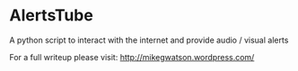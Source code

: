 AlertsTube
==========

A python script to interact with the internet and provide audio / visual alerts

For a full writeup please visit: http://mikegwatson.wordpress.com/
